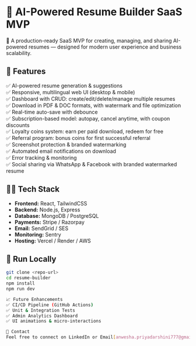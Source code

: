 # 📝 AI-Powered Resume Builder SaaS MVP

🚀 A production-ready SaaS MVP for creating, managing, and sharing AI-powered resumes — designed for modern user experience and business scalability.

## 🌟 Features

✅ AI-powered resume generation & suggestions  
✅ Responsive, multilingual web UI (desktop & mobile)  
✅ Dashboard with CRUD: create/edit/delete/manage multiple resumes  
✅ Download in PDF & DOC formats, with watermark and file optimization  
✅ Real-time auto-save with debounce  
✅ Subscription-based model: autopay, cancel anytime, with coupon discounts  
✅ Loyalty coins system: earn per paid download, redeem for free  
✅ Referral program: bonus coins for first successful referral  
✅ Screenshot protection & branded watermarking  
✅ Automated email notifications on download  
✅ Error tracking & monitoring  
✅ Social sharing via WhatsApp & Facebook with branded watermarked resume

## 🧑‍💻 Tech Stack

- **Frontend:** React, TailwindCSS
- **Backend:** Node.js, Express
- **Database:** MongoDB / PostgreSQL
- **Payments:** Stripe / Razorpay
- **Email:** SendGrid / SES
- **Monitoring:** Sentry
- **Hosting:** Vercel / Render / AWS

## 🚀 Run Locally

```bash
git clone <repo-url>
cd resume-builder
npm install
npm run dev

📈 Future Enhancements
✅ CI/CD Pipeline (GitHub Actions)
✅ Unit & Integration Tests
✅ Admin Analytics Dashboard
✅ UI animations & micro-interactions

📩 Contact
Feel free to connect on LinkedIn or Email[anwesha.priyadarshini777@gmail.com]!
